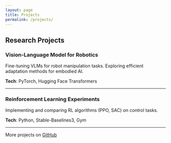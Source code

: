 ```yaml
---
layout: page
title: Projects
permalink: /projects/
---
```


## Research Projects

### Vision-Language Model for Robotics
Fine-tuning VLMs for robot manipulation tasks. Exploring efficient adaptation methods for embodied AI.

**Tech**: PyTorch, Hugging Face Transformers

---

### Reinforcement Learning Experiments
Implementing and comparing RL algorithms (PPO, SAC) on control tasks.

**Tech**: Python, Stable-Baselines3, Gym

---

More projects on [GitHub](https://github.com/JarvisZhang24)
